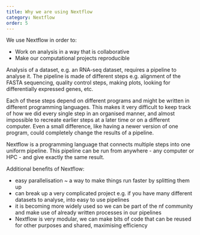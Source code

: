 ```yaml
---
title: Why we are using Nextflow
category: Nextflow
order: 5
---
```



We use Nextflow in order to:

 - Work on analysis in a way that is collaborative
 - Make our computational projects reproducible


Analysis of a dataset, e.g. an RNA-seq dataset, requires a pipeline to analyse it. The pipeline is made of different steps e.g. alignment of the FASTA sequencing, quality control steps, making plots, looking for differentially expressed genes, etc. 

Each of these steps depend on different programs and might be written in different programming languages. This makes it very difficult to keep track of how we did every single step in an organised manner, and almost impossible to recreate earlier steps at a later time or on a different computer. Even a small difference, like having a newer version of one program, could completely change the results of a pipeline.

Nextflow is a programming language that connects multiple steps into one uniform pipeline. This pipeline can be run from anywhere - any computer or HPC - and give exactly the same result. 


Additional benefits of Nextflow:
- easy parallelisation ~ a way to make things run faster by splitting them up
- can break up a very complicated project e.g. if you have many different datasets to analyse, into easy to use pipelines
- it is becoming more widely used so we can be part of the nf community and make use of already written processes in our pipelines
- Nextflow is very modular, we can make bits of code that can be reused for other purposes and shared, maximising efficiency